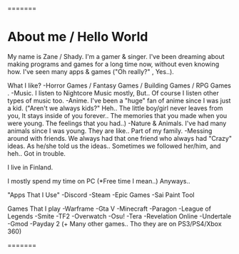 
=======
# About me / Hello World


My name is Zane / Shady. I'm a gamer & singer. I've been dreaming about making programs and games for a long time now, without even knowing how. I've seen many apps & games ("Oh really?" , Yes..).

What I like?
-Horror Games / Fantasy Games / Building Games / RPG Games .
-Music. I listen to Nightcore Music mostly, But.. Of course I listen other types of music too.
-Anime. I've been a "huge" fan of anime since I was just a kid. ("Aren't we always kids?" Heh.. The little boy/girl never leaves from you, It stays inside of you forever.. The memories that you made when you were young. The feelings that you had..)
-Nature & Animals. I've had many animals since I was young. They are like.. Part of my family.
-Messing around with friends. We always had that one friend who always had "Crazy" ideas. As he/she told us the ideas.. Sometimes we followed her/him, and heh.. Got in trouble.

I live in Finland.

I mostly spend my time on PC (*Free time I mean..) Anyways..

"Apps That I Use"
-Discord
-Steam
-Epic Games
-Sai Paint Tool

Games That I play
-Warframe
-Gta V
-Minecraft
-Paragon
-League of Legends
-Smite
-TF2
-Overwatch
-Osu!
-Tera
-Revelation Online
-Undertale
-Gmod
-Payday 2
(+ Many other games.. Tho they are on PS3/PS4/Xbox 360)

=======
